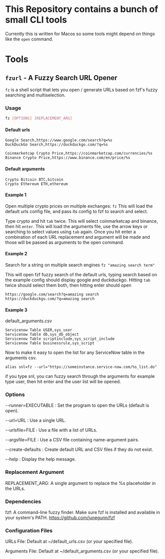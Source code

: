 # This Repository contains a bunch of small CLI tools
Currently this is written for Macos so some tools might depend on things like the `open` command.


# Tools
## `fzurl` - A Fuzzy Search URL Opener

`fz` is a shell script that lets you open / generate URLs based on fzf's fuzzy searching and multiselection.


### Usage

```bash
fz [OPTIONS] [REPLACEMENT_ARG]
```

#### Default urls
```csv
Google Search,https://www.google.com/search?q=%s
DuckDuckGo Search,https://duckduckgo.com/?q=%s

Coinmarketcap Crypto Price,https://coinmarketcap.com/currencies/%s
Binance Crypto Price,https://www.binance.com/en/price/%s
```

#### Default arguments
```csv
Crypto Bitcoin BTC,bitcoin
Crypto Ethereum ETH,ethereum
```
#### Example 1

Open multiple crypto prices on multiple exchanges:
`fz`
This will load the default urls config file, and pass its config to fzf to search and select.

Type crypto and hit `tab` twice.
This will select coinmarketcap and binance, then hit `enter`.
This will load the arguments file, use the arrow keys or searching to select values using `tab` again.
Once you hit enter a combination of each URL replacement and argument will be made and those will be passed as arguments to the open command.

#### Example 2
Search for a string on multiple search engines
`fz "amazing search term"`

This will open fzf fuzzy search of the default urls, typing search based on the example config should display google and duckduckgo. Hitting `tab` twice should select them both, then hitting enter should open
```
https://google.com/search?q=amazing search
https://duckduckgo.com/?q=amazing search
```

#### Example 3
default_arguments.csv

```csv
Servicenow Table USER,sys_user
Servicenow Table db,sys_db_object
Servicenow Table scriptinclude,sys_script_include
Servicenow Table businessrule,sys_script
```

Now to make it easy to open the list for any ServiceNow table in the arguments csv.
```
alias snl=fz --url="https://someinstance.service-now.com/%s_list.do"
```

if you type snl, you can fuzzy search through the arguments for example type user, then hit enter and the user list will be opened.



### Options
--runner=EXECUTABLE : Set the program to open the URLs (default is open).

--url=URL : Use a single URL.

--urlsfile=FILE : Use a file with a list of URLs.

--argsfile=FILE : Use a CSV file containing name-argument pairs.

--create-defaults : Create default URL and CSV files if they do not exist.

--help : Display the help message.

### Replacement Argument
REPLACEMENT_ARG: A single argument to replace the %s placeholder in the URLs.

### Dependencies
fzf: A command-line fuzzy finder. Make sure fzf is installed and available in your system's PATH.
https://github.com/junegunn/fzf

### Configuration Files
URLs File: Default at ~/default_urls.csv (or your specified file).

Arguments File: Default at ~/default_arguments.csv (or your specified file).
